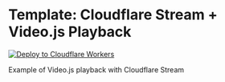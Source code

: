 # Template: Cloudflare Stream + Video.js Playback

[![Deploy to Cloudflare Workers](https://deploy.workers.cloudflare.com/button)](https://deploy.workers.cloudflare.com/?url=https://github.com/cloudflare/templates/tree/main/stream/playback/vidstack)

Example of Video.js playback with Cloudflare Stream
